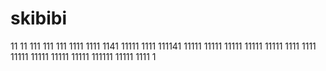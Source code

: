 # skibibi
11
11
111
111
111
1111
1111
1141
11111
1111
111141
11111
11111
11111
11111
11111
1111
1111
11111
11111
11111
11111
111111
11111
1111
1
